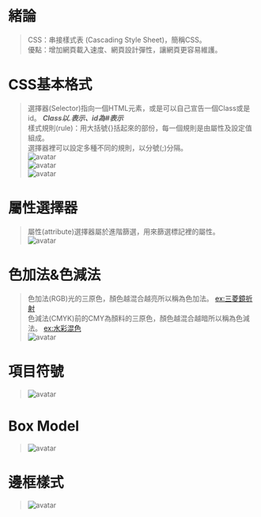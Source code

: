 # 緒論
> CSS：串接樣式表 (Cascading Style Sheet)，簡稱CSS。   
> 優點：增加網頁載入速度、網頁設計彈性，讓網頁更容易維護。   
# CSS基本格式   
> 選擇器(Selector)指向一個HTML元素，或是可以自己宣告一個Class或是id。  ***Class以.表示、id為#表示***   
> 樣式規則(rule)：用大括號{}括起來的部份，每一個規則是由屬性及設定值組成。    
> 選擇器裡可以設定多種不同的規則，以分號(;)分隔。   
> ![avatar](https://www.w3schools.com/css/selector.gif)    
> ![avatar](http://i.imgur.com/hsN9j6v.png)   
> ![avatar](http://i.imgur.com/fsR5487.png)   
# 屬性選擇器   
> 屬性(attribute)選擇器屬於進階篩選，用來篩選標記裡的屬性。   
> ![avatar](http://i.imgur.com/LzJ9wpx.png)    
# 色加法&色減法   
> 色加法(RGB)光的三原色，顏色越混合越亮所以稱為色加法。 [ex:三菱鏡折射](http://img.sj33.cn/uploads/allimg/200701/20070128012408305.jpg)   
> 色減法(CMYK)前的CMY為顏料的三原色，顏色越混合越暗所以稱為色減法。 [ex:水彩混色](https://i2.kknews.cc/SIG=391ipo2/ctp-vzntr/15288584566723qrqo6orr9.jpg)   
> ![avatar](https://media.istockphoto.com/vectors/additive-and-subtractive-color-rgb-and-cmyk-vector-id1010232574)   
# 項目符號   
> ![avatar](https://images0.cnblogs.com/blog/347002/201412/220917529372044.png)   
# Box Model   
> ![avatar](https://upload.wikimedia.org/wikipedia/commons/thumb/5/53/Css_box_model.svg/640px-Css_box_model.svg.png)   
# 邊框樣式   
> ![avatar](https://www.formget.com/wp-content/uploads/2014/09/border-style.png)   
